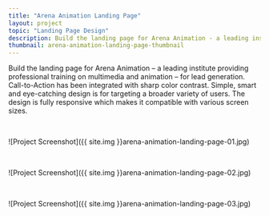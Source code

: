 ```yaml
---
title: "Arena Animation Landing Page"
layout: project
topic: "Landing Page Design"
description: Build the landing page for Arena Animation - a leading institute providing professional training on multimedia and animation – for lead generation. Call-to-Action has been integrated with sharp color contrast. Simple, smart and eye-catching design is for targeting a broader variety of users. The design is fully responsive which makes it compatible with various screen sizes.
thumbnail: arena-animation-landing-page-thumbnail
---
```


Build the landing page for Arena Animation – a leading institute providing professional training on multimedia and animation – for lead generation. Call-to-Action has been integrated with sharp color contrast. Simple, smart and eye-catching design is for targeting a broader variety of users. The design is fully responsive which makes it compatible with various screen sizes.

<br>

![Project Screenshot]({{ site.img }}arena-animation-landing-page-01.jpg)

<br>

![Project Screenshot]({{ site.img }}arena-animation-landing-page-02.jpg)

<br>

![Project Screenshot]({{ site.img }}arena-animation-landing-page-03.jpg)